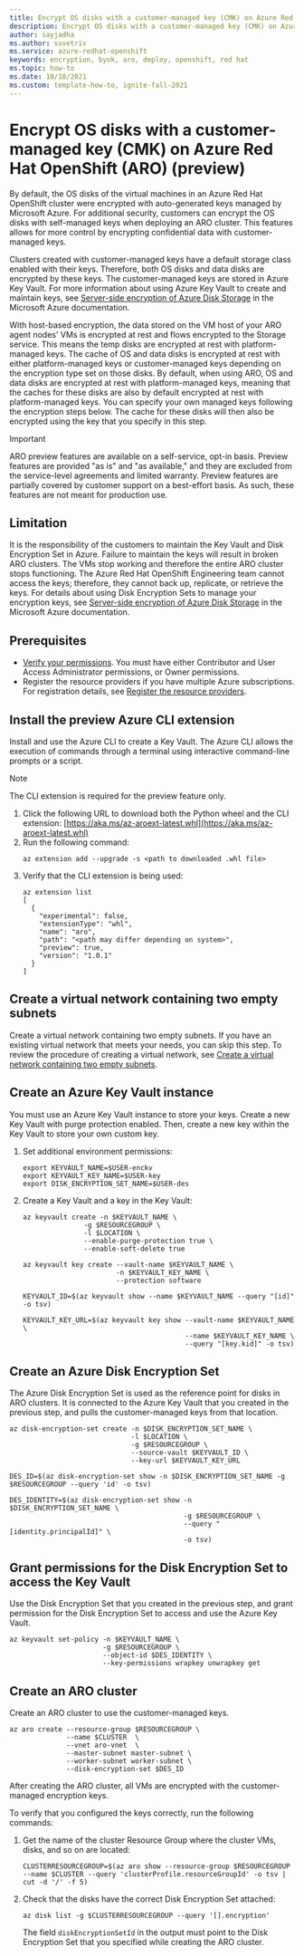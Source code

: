 ```yaml
---
title: Encrypt OS disks with a customer-managed key (CMK) on Azure Red Hat OpenShift (ARO)
description: Encrypt OS disks with a customer-managed key (CMK) on Azure Red Hat OpenShift (ARO)
author: sayjadha
ms.author: suvetriv
ms.service: azure-redhat-openshift
keywords: encryption, byok, aro, deploy, openshift, red hat
ms.topic: how-to
ms.date: 10/18/2021
ms.custom: template-how-to, ignite-fall-2021
---
```


# Encrypt OS disks with a customer-managed key (CMK) on Azure Red Hat OpenShift (ARO) (preview)

By default, the OS disks of the virtual machines in an Azure Red Hat OpenShift cluster were encrypted with auto-generated keys managed by Microsoft Azure. For additional security, customers can encrypt the OS disks with self-managed keys when deploying an ARO cluster. This features allows for more control by encrypting confidential data with customer-managed keys.

Clusters created with customer-managed keys have a default storage class enabled with their keys. Therefore, both OS disks and data disks are encrypted by these keys. The customer-managed keys are stored in Azure Key Vault. For more information about using Azure Key Vault to create and maintain keys, see [Server-side encryption of Azure Disk Storage](../key-vault/general/basic-concepts.md) in the Microsoft Azure documentation.

With host-based encryption, the data stored on the VM host of your ARO agent nodes' VMs is encrypted at rest and flows encrypted to the Storage service. This means the temp disks are encrypted at rest with platform-managed keys. The cache of OS and data disks is encrypted at rest with either platform-managed keys or customer-managed keys depending on the encryption type set on those disks. By default, when using ARO, OS and data disks are encrypted at rest with platform-managed keys, meaning that the caches for these disks are also by default encrypted at rest with platform-managed keys. You can specify your own managed keys following the encryption steps below. The cache for these disks will then also be encrypted using the key that you specify in this step.

> [!IMPORTANT]
> ARO preview features are available on a self-service, opt-in basis. Preview features are provided "as is" and "as available," and they are excluded from the service-level agreements and limited warranty. Preview features are partially covered by customer support on a best-effort basis. As such, these features are not meant for production use.

## Limitation
It is the responsibility of the customers to maintain the Key Vault and Disk Encryption Set in Azure. Failure to maintain the keys will result in broken ARO clusters. The VMs stop working and therefore the entire ARO cluster stops functioning. The Azure Red Hat OpenShift Engineering team cannot access the keys; therefore, they cannot back up, replicate, or retrieve the keys. For details about using Disk Encryption Sets to manage your encryption keys, see [Server-side encryption of Azure Disk Storage](../virtual-machines/disk-encryption.md) in the Microsoft Azure documentation.

## Prerequisites
* [Verify your permissions](tutorial-create-cluster.md#verify-your-permissions). You must have either Contributor and User Access Administrator permissions, or Owner permissions.
* Register the resource providers if you have multiple Azure subscriptions. For registration details, see [Register the resource providers](tutorial-create-cluster.md#register-the-resource-providers).

## Install the preview Azure CLI extension
Install and use the Azure CLI to create a Key Vault. The Azure CLI allows the execution of commands through a terminal using interactive command-line prompts or a script.

> [!NOTE]
> The CLI extension is required for the preview feature only.

1. Click the following URL to download both the Python wheel and the CLI extension:
    [https://aka.ms/az-aroext-latest.whl](https://aka.ms/az-aroext-latest.whl)
1. Run the following command:
    ```azurecli-interactive
    az extension add --upgrade -s <path to downloaded .whl file>
    ```
1. Verify that the CLI extension is being used:
    ```azurecli-interactive
    az extension list
    [
      {
        "experimental": false,
        "extensionType": "whl",
        "name": "aro",
        "path": "<path may differ depending on system>",
        "preview": true,
        "version": "1.0.1"
      }
    ]
    ```

## Create a virtual network containing two empty subnets
Create a virtual network containing two empty subnets. If you have an existing virtual network that meets your needs, you can skip this step. To review the procedure of creating a virtual network, see [Create a virtual network containing two empty subnets](tutorial-create-cluster.md#create-a-virtual-network-containing-two-empty-subnets).

## Create an Azure Key Vault instance
You must use an Azure Key Vault instance to store your keys. Create a new Key Vault with purge protection enabled. Then, create a new key within the Key Vault to store your own custom key.
1. Set additional environment permissions:
    ```
    export KEYVAULT_NAME=$USER-enckv
    export KEYVAULT_KEY_NAME=$USER-key
    export DISK_ENCRYPTION_SET_NAME=$USER-des
    ```
1. Create a Key Vault and a key in the Key Vault:
    ```azurecli-interactive
    az keyvault create -n $KEYVAULT_NAME \
                   -g $RESOURCEGROUP \
                   -l $LOCATION \
                   --enable-purge-protection true \
                   --enable-soft-delete true

    az keyvault key create --vault-name $KEYVAULT_NAME \
                           -n $KEYVAULT_KEY_NAME \
                           --protection software

    KEYVAULT_ID=$(az keyvault show --name $KEYVAULT_NAME --query "[id]" -o tsv)

    KEYVAULT_KEY_URL=$(az keyvault key show --vault-name $KEYVAULT_NAME \
                                            --name $KEYVAULT_KEY_NAME \
                                            --query "[key.kid]" -o tsv)
    ```

## Create an Azure Disk Encryption Set
The Azure Disk Encryption Set is used as the reference point for disks in ARO clusters. It is connected to the Azure Key Vault that you created in the previous step, and pulls the customer-managed keys from that location.
```azurecli-interactive
az disk-encryption-set create -n $DISK_ENCRYPTION_SET_NAME \
                              -l $LOCATION \
                              -g $RESOURCEGROUP \
                              --source-vault $KEYVAULT_ID \
                              --key-url $KEYVAULT_KEY_URL

DES_ID=$(az disk-encryption-set show -n $DISK_ENCRYPTION_SET_NAME -g $RESOURCEGROUP --query 'id' -o tsv)

DES_IDENTITY=$(az disk-encryption-set show -n $DISK_ENCRYPTION_SET_NAME \
                                           -g $RESOURCEGROUP \
                                           --query "[identity.principalId]" \
                                           -o tsv)
```

## Grant permissions for the Disk Encryption Set to access the Key Vault
Use the Disk Encryption Set that you created in the previous step, and grant permission for the Disk Encryption Set to access and use the Azure Key Vault.
```azurecli-interactive
az keyvault set-policy -n $KEYVAULT_NAME \
                       -g $RESOURCEGROUP \
                       --object-id $DES_IDENTITY \
                       --key-permissions wrapkey unwrapkey get
```

## Create an ARO cluster
Create an ARO cluster to use the customer-managed keys.
```azurecli-interactive
az aro create --resource-group $RESOURCEGROUP \
              --name $CLUSTER  \
              --vnet aro-vnet  \
              --master-subnet master-subnet \
              --worker-subnet worker-subnet \
              --disk-encryption-set $DES_ID
```
After creating the ARO cluster, all VMs are encrypted with the customer-managed encryption keys.

To verify that you configured the keys correctly, run the following commands:
1. Get the name of the cluster Resource Group where the cluster VMs, disks, and so on are located:
    ```azurecli-interactive
    CLUSTERRESOURCEGROUP=$(az aro show --resource-group $RESOURCEGROUP --name $CLUSTER --query 'clusterProfile.resourceGroupId' -o tsv | cut -d '/' -f 5)
    ```
2. Check that the disks have the correct Disk Encryption Set attached:
    ```azurecli-interactive
    az disk list -g $CLUSTERRESOURCEGROUP --query '[].encryption'
    ```
    The field `diskEncryptionSetId` in the output must point to the Disk Encryption Set that you specified while creating the ARO cluster.
